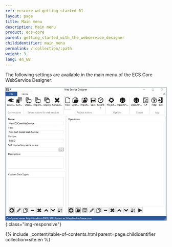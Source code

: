 ```yaml
---
ref: ecscore-wd-getting-started-01
layout: page
title: Main menu
description: Main menu
product: ecs-core
parent: getting_started_with_the_webservice_designer
childidentifier: main_menu
permalink: /:collection/:path
weight: 3
lang: en_GB
---
```


The following settings are available in the main menu of the ECS Core WebService Designer:

![WSD-15](/img/content/ecscore-wsd_15.png){:class="img-responsive"}

{% include _content/table-of-contents.html parent=page.childidentifier collection=site.en %}

       

  